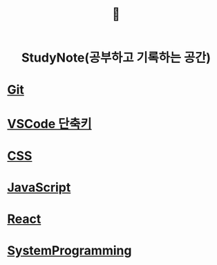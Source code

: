 <div align="center">

<h1> 📝
<br>
<br>

StudyNote(공부하고 기록하는 공간)</h1>

</div>

# [Git](Git/git.md)

# [VSCode 단축키](command/command.md)

# [CSS](./css/README.md)

# [JavaScript](./js/js.md)

# [React](./React/README.md)

# [SystemProgramming](https://github.com/Whoknow77/StudyNote/blob/master/System/system.md)
